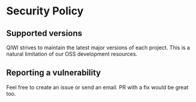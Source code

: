 # Security Policy

## Supported versions
QIWI strives to maintain the latest major versions of each project.
This is a natural limitation of our OSS development resources.

## Reporting a vulnerability

Feel free to create an issue or send an email. PR with a fix would be great too.
